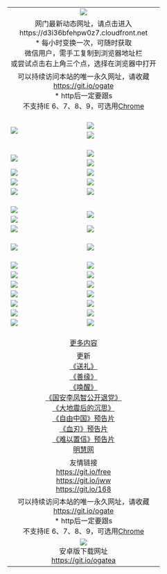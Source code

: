 ﻿<table>
  <tr></tr>
  <tr><td colspan=2 align=center><img src="https://cloud.githubusercontent.com/assets/11880933/13434984/f430fae2-e012-11e5-814f-c2df1e82b247.jpg" /></td></tr>
  <tr><td colspan=2 align=center>网门最新动态网址，请点击进入
<br>https://d3i36bfehpw0z7.cloudfront.net
    <br/>* 每小时变换一次，可随时获取<br/>微信用户，需手工复制到浏览器地址栏<br>或尝试点击右上角三个点，选择在浏览器中打开
    <!--br>* IE6打开动态网址须在选项中勾选TLS 1.0--></td>
  </tr>
  <tr>
    <td colspan=2 align=center>可以持续访问本站的唯一永久网址，请收藏<br/><a href="https://git.io/ogate" target="_blank">https://git.io/ogate</a><br/>* http后一定要跟s<br/>不支持IE 6、7、8、9，可选用<a href="https://d3i36bfehpw0z7.cloudfront.net/ogUP.aspx?name=0ChromePortable.zip">Chrome</a></td>
  </tr>
  <tr height="20">
  <tr>
    <td rowspan=2><a href="https://d3i36bfehpw0z7.cloudfront.net/ogUP.aspx?name=11DKC.mp4&list=11DKC" target="_blank"><img src="https://d3i36bfehpw0z7.cloudfront.net/Up/11DKC1.jpg" /></a></td> 
    <td><div><a href="https://d3i36bfehpw0z7.cloudfront.net/ogUP.aspx?name=LRWS.mp4&list=LRWS" target="_blank"><img src="https://d3i36bfehpw0z7.cloudfront.net/Up/LRWS.jpg" /></a></td>
   </tr>
  <tr>
    <td><a href="https://d3i36bfehpw0z7.cloudfront.net/ogView.aspx" target="_blank"><img src="https://d3i36bfehpw0z7.cloudfront.net/Up/11TGKDY.jpg" /></a></td>
  </tr>
  <tr height="20">
  <tr>
    <td rowspan=2><a href="https://d3i36bfehpw0z7.cloudfront.net/ogUP.aspx?name=4EE/DJ.mp4&list=4EEDJ" target="_blank"><img src="https://d3i36bfehpw0z7.cloudfront.net/Up/4EE/DJ_140.jpg"/></a></td>
    <td><a href="https://d3i36bfehpw0z7.cloudfront.net/ogUP.aspx?name=4EE/ZG.mp4&list=4EEZG" target="_blank"><img src="https://d3i36bfehpw0z7.cloudfront.net/Up/4EE/ZG0.jpg"/></a></td>
    <!--td><a href="https://d3i36bfehpw0z7.cloudfront.net/ogUP.aspx?name=4EE/HQ.mp4&list=4EEHQ" target="_blank"><img src="https://d3i36bfehpw0z7.cloudfront.net/Up/4EE/HQ0.jpg"/></a></td-->
  </tr>
  <tr>
    <td><a href="https://d3i36bfehpw0z7.cloudfront.net/ogUP.aspx?name=4EE/QQ.mp4&list=4EEQQ" target="_blank"><img src="https://d3i36bfehpw0z7.cloudfront.net/Up/4EE/QQ0.jpg"/></a></td>
  </tr>
            <tr>
                <td><a href="https://d3i36bfehpw0z7.cloudfront.net/ogUP.aspx?name=4EE/HD.mp4&list=4EEHD" target="_blank"><img src="https://d3i36bfehpw0z7.cloudfront.net/Up/4EE/HD0.jpg"/></a></td>
                <td><a href="https://d3i36bfehpw0z7.cloudfront.net/ogUP.aspx?name=4EE/GX.mp4&list=4EEGX" target="_blank"><img src="https://d3i36bfehpw0z7.cloudfront.net/Up/4EE/GX0.jpg"/></a></td>
            </tr>
            <tr>
                <td><a href="https://d3i36bfehpw0z7.cloudfront.net/ogUP.aspx?name=4EE/TX.mp4&list=4EETX" target="_blank"><img src="https://d3i36bfehpw0z7.cloudfront.net/Up/4EE/TX0.jpg"/></a></td>
                <td><a href="https://d3i36bfehpw0z7.cloudfront.net/ogUP.aspx?name=4EE/WZ.mp4&list=4EEWZ" target="_blank"><img src="https://d3i36bfehpw0z7.cloudfront.net/Up/4EE/WZ0.jpg"/></a></td>
            </tr>
  <tr>
    <td><a href="https://d3i36bfehpw0z7.cloudfront.net/onCO.aspx?ob=600%CA%C2%CE%EF&op=%D4%F6%C9%BE%B8%C4&args=WH1~%23%C0%E0%D0%CD6%D0%C2%CE%C5%7c%23%C0%E0%D0%CD6%C6%C0%C2%DB" target="_blank"><img src="https://d3i36bfehpw0z7.cloudfront.net/Up/0WZ.jpg" /></a></td>
    <td><a href="https://d3i36bfehpw0z7.cloudfront.net/onCO.aspx?ob=600%CA%C2%CE%EF&op=%D4%F6%C9%BE%B8%C4&args=WH1~%23%D3%C3%BB%A7" target="_blank"><img src="https://d3i36bfehpw0z7.cloudfront.net/Up/0WB.jpg" /></a></td>
  </tr>
  <tr height="20">
  <tr>
    <td><a href="https://d3i36bfehpw0z7.cloudfront.net/ogUP.aspx?name=JQR.mp4&count=2" target="_blank"><img src="https://d3i36bfehpw0z7.cloudfront.net/Up/JQR.jpg" /></a></td>   
    <td rowspan=2><a href="https://d3i36bfehpw0z7.cloudfront.net/ogUP.aspx?name=JP.mp4&count=9" target="_blank"><img src="https://d3i36bfehpw0z7.cloudfront.net/Up/JP.jpg" /></td>
  </tr>
  <tr>
    <td><a href="https://d3i36bfehpw0z7.cloudfront.net/ogUP.aspx?name=WH.mp4" target="_blank"><img src="https://d3i36bfehpw0z7.cloudfront.net/Up/WH.jpg" /></a></td>
  </tr>
  <tr>
    <td><a href="https://d3i36bfehpw0z7.cloudfront.net/ogUP.aspx?name=SSZJ.mp4&list=SSZJ" target="_blank"><img src="https://d3i36bfehpw0z7.cloudfront.net/Up/SSZJ.jpg" /></a></td>
    <td><a href="https://d3i36bfehpw0z7.cloudfront.net/ogUP.aspx?name=WLSH.mp4&count=2" target="_blank"><img src="https://d3i36bfehpw0z7.cloudfront.net/Up/WLSH.jpg" /></a</td>
  </tr>
  <tr height="20">
  <tr>
    <td><a href="https://d3i36bfehpw0z7.cloudfront.net/ogUP.aspx?name=ZY.mp4&count=2015|16" target="_blank"><img src="https://d3i36bfehpw0z7.cloudfront.net/Up/ZY.jpg" /></a</td>
    <td><a href="https://d3i36bfehpw0z7.cloudfront.net/ogUP.aspx?name=XTFY.mp4&count=B|2,A|24" target="_blank"><img src="https://d3i36bfehpw0z7.cloudfront.net/Up/XTFY.jpg" /></a></td>
  </tr>
  <tr height="20">
  </tr>
  <!--tr>
    <td><a href="https://d3i36bfehpw0z7.cloudfront.net/ogUP.aspx?name=4EE/GX.mp4&list=4EEGX" target="_blank"><img src="https://d3i36bfehpw0z7.cloudfront.net/Up/4EE/GX0.jpg"/></a></td>
    <td><a href="https://d3i36bfehpw0z7.cloudfront.net/ogUP.aspx?name=4EE/HD.mp4&list=4EEHD" target="_blank"><img src="https://d3i36bfehpw0z7.cloudfront.net/Up/4EE/HD0.jpg"/></a></td>
  </tr>
  <tr>
    <td><a href="https://d3i36bfehpw0z7.cloudfront.net/ogUP.aspx?name=4EE/TX.mp4&list=4EETX" target="_blank"><img src="https://d3i36bfehpw0z7.cloudfront.net/Up/4EE/TX0.jpg"/></a></td>
    <td><a href="https://d3i36bfehpw0z7.cloudfront.net/ogUP.aspx?name=4EE/WZ.mp4&list=4EEWZ" target="_blank"><img src="https://d3i36bfehpw0z7.cloudfront.net/Up/4EE/WZ0.jpg"/></a></td>
  </tr-->
  <tr>
    <td><a href="https://d3i36bfehpw0z7.cloudfront.net/onUP.aspx?name=https://du172fz170yac.cloudfront.net/" target="_blank"><img src="https://d3i36bfehpw0z7.cloudfront.net/Up/0DTW.jpg"/></a></td>
    <td><a href="https://d3i36bfehpw0z7.cloudfront.net/onUP.aspx?name=https://d240ns8up8earz.cloudfront.net/acenter/" target="_blank"><img src="https://d3i36bfehpw0z7.cloudfront.net/Up/0TDW.jpg" /></a></td>
  </tr>
  <tr>
    <td><a href="https://d3i36bfehpw0z7.cloudfront.net/onUP.aspx?name=https://d4508d6vomz2p.cloudfront.net/gb/nsc413.htm" target="_blank"><img src="https://d3i36bfehpw0z7.cloudfront.net/Up/0DJY.jpg" /></a></td>
    <td><a href="https://d3i36bfehpw0z7.cloudfront.net/onUP.aspx?name=https://d4apjbhkuxer1.cloudfront.net/xtr/gb/prog204.html" target="_blank"><img src="https://d3i36bfehpw0z7.cloudfront.net/Up/0XTR.jpg" /></a></td>
  </tr>
  <tr>
    <td><a href="https://d3i36bfehpw0z7.cloudfront.net/onUP.aspx?name=https://d3aj00iefsmfgc.cloudfront.net/" target="_blank"><img src="https://d3i36bfehpw0z7.cloudfront.net/Up/0MHW.jpg" /></a></td>
    <td><a href="https://d3i36bfehpw0z7.cloudfront.net/onUP.aspx?name=https://d20wz7qt14x5d2.cloudfront.net/" target="_blank"><img src="https://d3i36bfehpw0z7.cloudfront.net/Up/0ZJW.jpg" /></a></td>
  </tr>
  <tr>
    <td><a href="https://d3i36bfehpw0z7.cloudfront.net/ogUP.aspx?name=0FG.zip" target="_blank"><img src="https://d3i36bfehpw0z7.cloudfront.net/Up/0FG.jpg" /></a></td>
    <td><a href="https://d3i36bfehpw0z7.cloudfront.net/ogUP.aspx?name=0FGA.apk" target="_blank"><img src="https://d3i36bfehpw0z7.cloudfront.net/Up/0FGA.jpg" /></a></td>
  </tr>
  <tr>
    <td><a href="https://d3i36bfehpw0z7.cloudfront.net/ogUP.aspx?name=0U.zip" target="_blank"><img src="https://d3i36bfehpw0z7.cloudfront.net/Up/0U.jpg" /></a></td>
    <td><a href="https://d3i36bfehpw0z7.cloudfront.net/ogUP.aspx?name=0UA.apk" target="_blank"><img src="https://d3i36bfehpw0z7.cloudfront.net/Up/0UA.jpg" /></a></td>
  </tr>
  <tr>
    <td><a href="https://d3i36bfehpw0z7.cloudfront.net/ogUP.aspx?name=0iPPOTV.zip" target="_blank"><img src="https://d3i36bfehpw0z7.cloudfront.net/Up/0iPPOTV.jpg" /></a></td>
    <td><a href="https://d3i36bfehpw0z7.cloudfront.net/ogUP.aspx?name=0iNTD.apk" target="_blank"><img src="https://d3i36bfehpw0z7.cloudfront.net/Up/0iNTD.jpg" /></a></td>
  </tr>
  <!--tr>
    <td><a href="https://d3i36bfehpw0z7.cloudfront.net/ogNice.aspx" target="_blank"><img src="https://d3i36bfehpw0z7.cloudfront.net/Up/0WCYY.jpg" /></a></td>
    <td><a href="https://d3i36bfehpw0z7.cloudfront.net/onCO.aspx?list=XWPL&mode=m" target="_blank"><img src="https://d3i36bfehpw0z7.cloudfront.net/Up/0WZTT.jpg" /></a></td> 
  </tr-->
  <tr>
    <td><a href="https://d3i36bfehpw0z7.cloudfront.net/ogDY.aspx" target="_blank"><img src="https://d3i36bfehpw0z7.cloudfront.net/Up/0FK.jpg" /></a></td>
    <td><a href="https://d3i36bfehpw0z7.cloudfront.net/ogST.aspx" target="_blank"><img src="https://d3i36bfehpw0z7.cloudfront.net/Up/0ST.jpg" /></a></td> 
  </tr>
  <tr height="20">
  <tr>
    <td colspan=2 align=center><a href="https://d3i36bfehpw0z7.cloudfront.net/ogNice.aspx">更多内容</a>
    </td>
  </tr>
  <tr>
    <td colspan=2 align=center>更新<br>
      <a href="https://d3i36bfehpw0z7.cloudfront.net/ogUP.aspx?name=4ESL.mp4" target="_blank">《送礼》</a><br>
      <a href="https://d3i36bfehpw0z7.cloudfront.net/ogUP.aspx?name=4ESY.mp4" target="_blank">《善缘》</a><br>
      <a href="https://d3i36bfehpw0z7.cloudfront.net/ogUP.aspx?name=4EHX.mp4" target="_blank">《唤醒》</a><br>
      <a href="https://d3i36bfehpw0z7.cloudfront.net/ogUP.aspx?name=4LFZ.mp4" target="_blank">《国安李凤智公开退党》</a><br>
      <a href="https://d3i36bfehpw0z7.cloudfront.net/ogUP.aspx?name=4DDZHDCS.mp4" target="_blank">《大地震后的沉思》</a><br>
      <a href="https://d3i36bfehpw0z7.cloudfront.net/ogUP.aspx?name=11ZYZG0.mp4" target="_blank">《自由中国》预告片</a><br>
      <a href="https://d3i36bfehpw0z7.cloudfront.net/ogUP.aspx?name=11XR.mp4" target="_blank">《血刃》预告片</a><br>
      <a href="https://d3i36bfehpw0z7.cloudfront.net/ogUP.aspx?name=11NYZX.mp4&count=2" target="_blank">《难以置信》预告片</a><br>
      <a href="https://d3i36bfehpw0z7.cloudfront.net/onUP.aspx?name=https://www.minghui.org/" target="_blank">明慧网</a>
    </td>
  </tr>
  <tr>
    <td colspan=2 align=center>友情链接<br>
      <a href="https://git.io/free" target="_blank">https://git.io/free</a><br/>
      <a href="https://git.io/jww" target="_blank">https://git.io/jww</a><br/>
      <a href="https://git.io/168" target="_blank">https://git.io/168</a>
    </td>
  </tr>
  <tr>
    <td colspan=2 align=center>可以持续访问本站的唯一永久网址，请收藏<br/><a href="https://git.io/ogate" target="_blank">https://git.io/ogate</a><br/>* http后一定要跟s<br/>不支持IE 6、7、8、9，可选用<a href="https://d3i36bfehpw0z7.cloudfront.net/ogUP.aspx?name=0ChromePortable.zip">Chrome</a></td>
  </tr>
  <tr>
    <td colspan=2 align=center><a href="https://d3i36bfehpw0z7.cloudfront.net/ogUP.aspx?name=0oGate.apk" target="_blank"><img src="https://cloud.githubusercontent.com/assets/11880933/13720399/75e143ee-e842-11e5-9f0a-1421f423c80f.jpg" /></a><br>安卓版下载网址<br><a href="https://git.io/ogatea">https://git.io/ogatea</a></td>
  </tr>
  <!--tr>
    <td colspan=2 align=center>可能失效的动态网址
    </td>
  </tr-->
</table>
